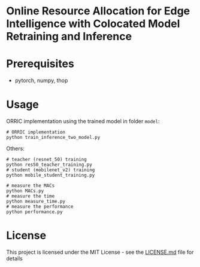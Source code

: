 # Online Resource Allocation for Edge Intelligence with Colocated Model Retraining and Inference
# Prerequisites
- pytorch, numpy, thop
# Usage

ORRIC implementation using the trained model in folder `model`:
```
# ORRIC implementation
python train_inference_two_model.py 
```

Others:
```
# teacher (resnet_50) training
python res50_teacher_training.py
# student (mobilenet_v2) training
python mobile_student_training.py

# measure the MACs
python MACs.py
# measure the time
python measure_time.py
# measure the performance
python performance.py
```

# License
This project is licensed under the MIT License - see the [LICENSE.md](LICENSE.md) file for details
